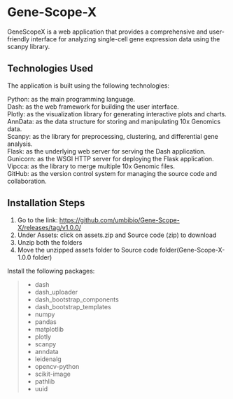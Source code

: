 # Gene-Scope-X
GeneScopeX is a web application that provides a comprehensive and user-friendly interface for analyzing single-cell gene expression data using the scanpy library.

## Technologies Used
The application is built using the following technologies:

Python: as the main programming language.<br />
Dash: as the web framework for building the user interface.<br />
Plotly: as the visualization library for generating interactive plots and charts.<br />
AnnData: as the data structure for storing and manipulating 10x Genomics data.<br />
Scanpy: as the library for preprocessing, clustering, and differential gene analysis.<br />
Flask: as the underlying web server for serving the Dash application.<br />
Gunicorn: as the WSGI HTTP server for deploying the Flask application.<br />
Vipcca: as the library to merge multiple 10x Genomic files.<br />
GitHub: as the version control system for managing the source code and collaboration.

## Installation Steps
1. Go to the link: https://github.com/umbibio/Gene-Scope-X/releases/tag/v1.0.0/
2. Under Assets: click on assets.zip and Source code (zip) to download
3. Unzip both the folders
4. Move the unzipped assets folder to Source code folder(Gene-Scope-X-1.0.0 folder)

Install the following packages:
> * dash
> * dash_uploader
> * dash_bootstrap_components
> * dash_bootstrap_templates
> * numpy
> * pandas
> * matplotlib
> * plotly
> * scanpy
> * anndata
> * leidenalg
> * opencv-python
> * scikit-image
> * pathlib
> * uuid
